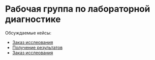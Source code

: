 # Рабочая группа по лабораторной диагностике

Обсуждаемые кейсы:

* [Заказ исслеования](./order.md)
* [Получение результатов](./resutls.md)
* [Заказ исслеования](./performing.md)